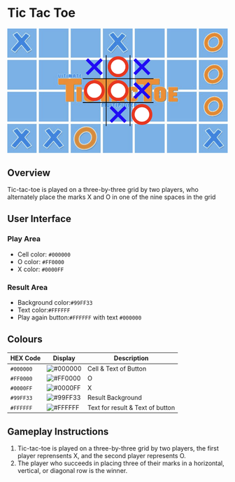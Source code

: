 # Tic Tac Toe

![Tic Tac Toe](./design_system/tic-tac-toe.png)

## Overview
Tic-tac-toe is played on a three-by-three grid by two players, who alternately place the marks X and O in one of the nine spaces in the grid

## User Interface

### Play Area
- Cell color: `#000000`
- O color: `#FF0000`
- X color: `#0000FF`

### Result Area
- Background color:`#99FF33`
- Text color:`#FFFFFF`
- Play again button:`#FFFFFF` with text `#000000`


## Colours

| HEX Code  | Display                                                                 | Description       |
|-----------|-------------------------------------------------------------------------|-------------------|
| `#000000` | ![#000000](https://via.placeholder.com/15/000000/000000.png)             | Cell & Text of Button    |
| `#FF0000` | ![#FF0000](https://via.placeholder.com/15/FF0000/FF0000.png)             | O |
| `#0000FF` | ![#0000FF](https://via.placeholder.com/15/0000FF/0000FF.png)             | X |
| `#99FF33` | ![#99FF33](https://via.placeholder.com/15/99FF33/99FF33.png)             | Result Background |
| `#FFFFFF` | ![#FFFFFF](https://via.placeholder.com/15/FFFFFF/FFFFFF.png)             | Text for result & Text of button |

## Gameplay Instructions

1. Tic-tac-toe is played on a three-by-three grid by two players, the first player reprensents X, and the second player represents O.
2. The player who succeeds in placing three of their marks in a horizontal, vertical, or diagonal row is the winner.

